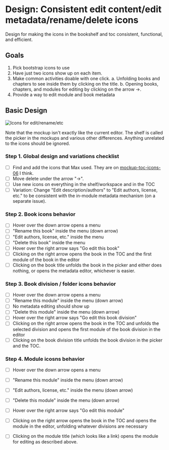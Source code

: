 # Design: Consistent edit content/edit metadata/rename/delete icons   

Design for making the icons in the bookshelf and toc consistent, functional, and efficient.

## Goals

1. Pick bootstrap icons to use
2. Have just two icons show up on each item.
3. Make common activities doable with one click.
  a. Unfolding books and chapters to see inside them by clicking on the title.
  b. Opening books, chapters, and modules for editing by clicking on the arrow ->.
4. Provide a way to edit module and book metadata

## Basic Design

![Icons for edit/rename/etc](http://oerpub.github.io/uidesigns/designs/images/ss-of-toc-icons-and-menu-01.png)

Note that the mockup isn't exactly like the current editor. The shelf is called the picker in the mockups and various other differences. Anything unrelated to the icons should be ignored.

### Step 1. Global design and variations checklist

- [ ] Find and add the icons that Max used. They are on [mockup-toc-icons-06](https://github.com/oerpub/github-bookeditor/tree/mockup-toc-icons-06) I think.
- [ ] Move delete under the arrow "->".
- [ ] Use new icons on everything in the shelf/workspace and in the TOC
- [ ] Variation: Change "Edit description/authors" to "Edit authors, license, etc." to be consistent with the in-module metadata mechanism \(on a separate issue\).

### Step 2. Book icons behavior

- [ ] Hover over the down arrow opens a menu
- [ ] "Rename this book" inside the menu \(down arrow\) 
- [ ] "Edit authors, license, etc." inside the menu 
- [ ] "Delete this book" inside the menu 
- [ ] Hover over the right arrow says "Go edit this book"
- [ ] Clicking on the right arrow opens the book in the TOC and the first module of the book in the editor
- [ ] Clicking on the book title unfolds the book in the picker and either does nothing, or opens the metadata editor, whichever is easier.

### Step 3. Book division / folder icons behavior

- [ ] Hover over the down arrow opens a menu
- [ ] "Rename this module" inside the menu \(down arrow\)
- [ ] No metadata editing should show up
- [ ] "Delete this module" inside the menu \(down arrow\)
- [ ] Hover over the right arrow says "Go edit this book division"
- [ ] Clicking on the right arrow opens the book in the TOC and unfolds the selected division and opens the first module of the book division in the editor
- [ ] Clicking on the book division title unfolds the book division in the picker and the TOC.

### Step 4. Module icosns behavior

- [ ] Hover over the down arrow opens a menu
- [ ] "Rename this module" inside the menu \(down arrow\)
- [ ] "Edit authors, license, etc." inside the menu \(down arrow\)
- [ ] "Delete this module" inside the menu \(down arrow\)
- [ ] Hover over the right arrow says "Go edit this module"
- [ ] Clicking on the right arrow opens the book in the TOC and opens the module in the editor, unfolding whatever divisions are necessary
- [ ] Clicking on the module title \(which looks like a link\) opens the module for editing as described above.

